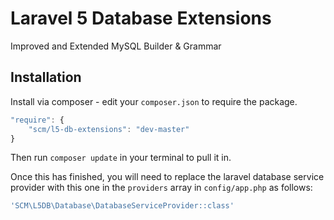 # Laravel 5 Database Extensions
Improved and Extended MySQL Builder & Grammar


## Installation

Install via composer - edit your `composer.json` to require the package.

```js
"require": {
    "scm/l5-db-extensions": "dev-master"
}
```

Then run `composer update` in your terminal to pull it in.

Once this has finished, you will need to replace the laravel database service provider with this one in the `providers` array in `config/app.php` as follows:

```php
'SCM\L5DB\Database\DatabaseServiceProvider::class'
```
